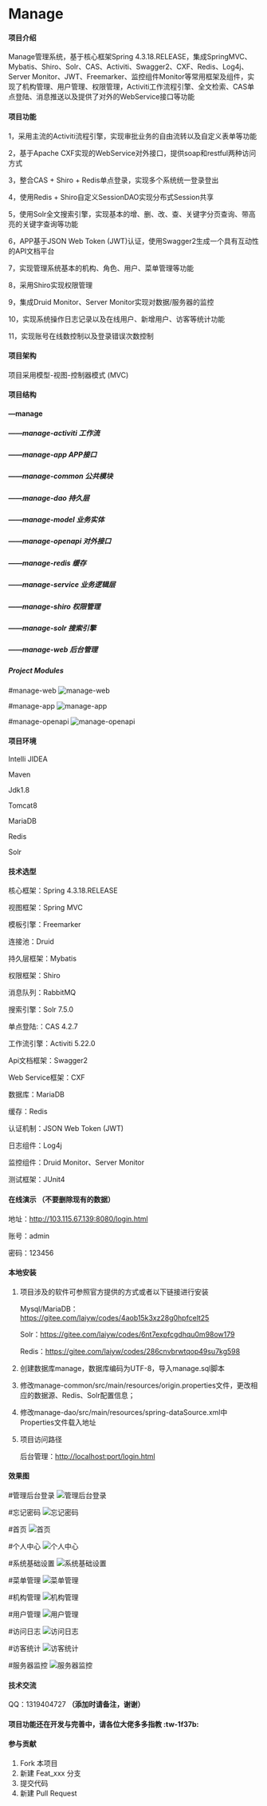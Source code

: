 # Manage

#### 项目介绍
Manage管理系统，基于核心框架Spring 4.3.18.RELEASE，集成SpringMVC、Mybatis、Shiro、Solr、CAS、Activiti、Swagger2、CXF、Redis、Log4j、Server Monitor、JWT、Freemarker、监控组件Monitor等常用框架及组件，实现了机构管理、用户管理、权限管理，Activiti工作流程引擎、全文检索、CAS单点登陆、消息推送以及提供了对外的WebService接口等功能

#### 项目功能
1，采用主流的Activiti流程引擎，实现审批业务的自由流转以及自定义表单等功能

2，基于Apache CXF实现的WebService对外接口，提供soap和restful两种访问方式

3，整合CAS + Shiro + Redis单点登录，实现多个系统统一登录登出

4，使用Redis + Shiro自定义SessionDAO实现分布式Session共享

5，使用Solr全文搜索引擎，实现基本的增、删、改、查、关键字分页查询、带高亮的关键字查询等功能

6，APP基于JSON Web Token (JWT)认证，使用Swagger2生成一个具有互动性的API文档平台

7，实现管理系统基本的机构、角色、用户、菜单管理等功能

8，采用Shiro实现权限管理

9，集成Druid Monitor、Server Monitor实现对数据/服务器的监控

10，实现系统操作日志记录以及在线用户、新增用户、访客等统计功能

11，实现账号在线数控制以及登录错误次数控制

#### 项目架构
项目采用模型-视图-控制器模式 (MVC)

#### 项目结构
#### —manage
##### ——manage-activiti    工作流
##### ——manage-app    APP接口
##### ——manage-common    公共模块
##### ——manage-dao    持久层
##### ——manage-model    业务实体
##### ——manage-openapi    对外接口
##### ——manage-redis    缓存
##### ——manage-service    业务逻辑层
##### ——manage-shiro    权限管理
##### ——manage-solr    搜索引擎
##### ——manage-web    后台管理

##### Project Modules
#manage-web
![manage-web](https://images.gitee.com/uploads/images/2018/1026/152450_460b3e41_1486552.png "Module 'manage-web'.png")

#manage-app
![manage-app](https://images.gitee.com/uploads/images/2018/1026/153210_e0eb38c8_1486552.png "Module 'manage-app'.png")

#manage-openapi
![manage-openapi](https://images.gitee.com/uploads/images/2018/1026/153946_d15e3b78_1486552.png "Module 'manage-openapi'.png")

#### 项目环境
Intelli JIDEA

Maven

Jdk1.8

Tomcat8

MariaDB

Redis

Solr

#### 技术选型

核心框架：Spring 4.3.18.RELEASE 

视图框架：Spring MVC

模板引擎：Freemarker

连接池：Druid

持久层框架：Mybatis

权限框架：Shiro

消息队列：RabbitMQ

搜索引擎：Solr 7.5.0

单点登陆:：CAS 4.2.7

工作流引擎：Activiti 5.22.0

Api文档框架：Swagger2

Web Service框架：CXF

数据库：MariaDB

缓存：Redis

认证机制：JSON Web Token (JWT)

日志组件：Log4j

监控组件：Druid Monitor、Server Monitor

测试框架：JUnit4

#### 在线演示 **（不要删除现有的数据）** 
地址：http://103.115.67.139:8080/login.html

账号：admin

密码：123456

#### 本地安装
1. 项目涉及的软件可参照官方提供的方式或者以下链接进行安装

    Mysql/MariaDB：https://gitee.com/laiyw/codes/4aob15k3xz28g0hpfcelt25
    
    Solr：https://gitee.com/laiyw/codes/6nt7expfcgdhqu0m98ow179
    
    Redis：https://gitee.com/laiyw/codes/286cnvbrwtqop49su7kg598
    
2. 创建数据库manage，数据库编码为UTF-8，导入manage.sql脚本

3. 修改manage-common/src/main/resources/origin.properties文件，更改相应的数据源、Redis、Solr配置信息；

4. 修改manage-dao/src/main/resources/spring-dataSource.xml中Properties文件载入地址

5. 项目访问路径

    后台管理：[http://localhost:port/login.html](http://)

#### 效果图
#管理后台登录
![管理后台登录](https://images.gitee.com/uploads/images/2018/1101/141049_60c7bc9b_1486552.png "管理后台登录.png")

#忘记密码
![忘记密码](https://images.gitee.com/uploads/images/2018/1207/163544_8bf1e90e_1486552.png "忘记密码.png")

#首页
![首页](https://images.gitee.com/uploads/images/2018/1206/190037_dedfb0d3_1486552.png "首页.png")

#个人中心
![个人中心](https://images.gitee.com/uploads/images/2018/1203/173018_5aa0bda4_1486552.png "个人中心.png")

#系统基础设置
![系统基础设置](https://images.gitee.com/uploads/images/2018/1107/133749_c24d6144_1486552.png "系统基础设置.png")

#菜单管理
![菜单管理](https://images.gitee.com/uploads/images/2018/1127/150335_3d2092c8_1486552.png "菜单管理.png")

#机构管理
![机构管理](https://images.gitee.com/uploads/images/2018/1206/190217_39693dfd_1486552.png "机构管理.png")

#用户管理
![用户管理](https://images.gitee.com/uploads/images/2018/1203/173310_8886a5a4_1486552.png "用户管理.png")

#访问日志
![访问日志](https://images.gitee.com/uploads/images/2018/1112/135158_28aa27bb_1486552.png "访问日志.png")

#访客统计
![访客统计](https://images.gitee.com/uploads/images/2018/1112/135318_a023a8c6_1486552.png "访客统计.png")

#服务器监控
![服务器监控](https://images.gitee.com/uploads/images/2018/1101/144432_1406888d_1486552.png "服务器监控.png")

#### 技术交流
QQ：1319404727  **（添加时请备注，谢谢）** 



#### 项目功能还在开发与完善中，请各位大佬多多指教 :tw-1f37b:

#### 参与贡献

1. Fork 本项目
2. 新建 Feat_xxx 分支
3. 提交代码
4. 新建 Pull Request

